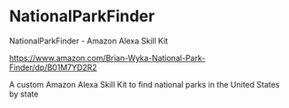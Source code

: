 # NationalParkFinder
NationalParkFinder - Amazon Alexa Skill Kit

https://www.amazon.com/Brian-Wyka-National-Park-Finder/dp/B01M7YD2R2

A custom Amazon Alexa Skill Kit to find national parks in the United States by state
